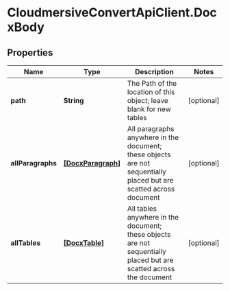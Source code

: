 # CloudmersiveConvertApiClient.DocxBody

## Properties
Name | Type | Description | Notes
------------ | ------------- | ------------- | -------------
**path** | **String** | The Path of the location of this object; leave blank for new tables | [optional] 
**allParagraphs** | [**[DocxParagraph]**](DocxParagraph.md) | All paragraphs anywhere in the document; these objects are not sequentially placed but are scatted across document | [optional] 
**allTables** | [**[DocxTable]**](DocxTable.md) | All tables anywhere in the document; these objects are not sequentially placed but are scatted across the document | [optional] 


